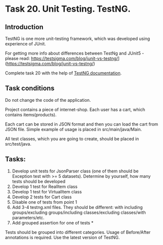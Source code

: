 # Task 20. Unit Testing. TestNG.

## Introduction
TestNG is one more unit-testing framework, which was developed using experience of JUnit.

For getting more info about differences between TestNg and JUnit5 - please read: <https://testsigma.com/blog/junit-vs-testng/>](https://testsigma.com/blog/junit-vs-testng/)

Complete task 20 with the help of [TestNG documentation](http://testng.org/doc/documentation-main.html).

## Task conditions
Do not change the code of the application.

Project contains a piece of internet-shop. Each user has a cart, which contains items(products).

Each cart can be stored in JSON format and then you can load the cart from JSON file. Simple example of usage is placed in src/main/java/Main.

All test classes, which you are going to create, should be placed in src/test/java.

## Tasks:
1. Develop unit tests for JsonParser class (one of them should be Exception test with >= 5 datasets). Determine by yourself, how many tests should be developed
2. Develop 1 test for RealItem class
3. Develop 1 test for VirtualItem class
4. Develop 2 tests for Cart class
5. Disable one of tests from point 1
6. Add 3-4 testng.xml files. They should be different: with including groups/excluding groups/including classes/excluding classes/with parameters/etc. 
7. Add grouped assertion for one of tests *

Tests should be grouped into different categories. Usage of Before/After annotations is required. Use the latest version of TestNG.